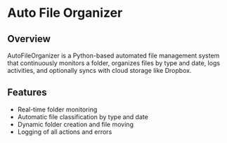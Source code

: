 # Auto File Organizer

## Overview
AutoFileOrganizer is a Python-based automated file management system that continuously monitors a folder, organizes files by type and date, logs activities, and optionally syncs with cloud storage like Dropbox.

## Features
- Real-time folder monitoring
- Automatic file classification by type and date
- Dynamic folder creation and file moving
- Logging of all actions and errors


